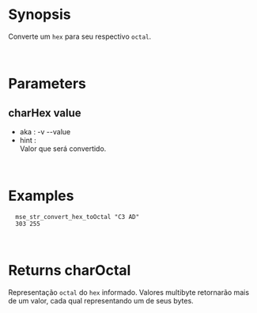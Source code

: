 # Synopsis

Converte um `hex` para seu respectivo `octal`.



&nbsp;

# Parameters

## charHex value

- aka       : -v --value
- hint      :  
  Valor que será convertido.



&nbsp;

# Examples

``` shell
  mse_str_convert_hex_toOctal "C3 AD" 
  303 255
```



&nbsp;

# Returns charOctal

Representação `octal` do `hex` informado.
Valores multibyte retornarão mais de um valor, cada qual representando um de 
seus bytes.